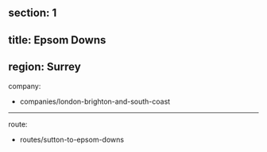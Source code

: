 section: 1
----
title: Epsom Downs
----
region: Surrey
----
company:
- companies/london-brighton-and-south-coast
----
route:
- routes/sutton-to-epsom-downs
